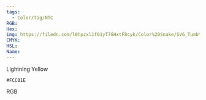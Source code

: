 ```yaml
---
tags:
  - Color/Tag/NTC
RGB:
Hex:
img: https://filedn.com/l0hpzxl1f01yT7GHxtF8cyk/Color%20Snake/SVG_Tumb%20Mass%20No%20Name/FCC01E.svg
CMYK:
HSL:
Name:
---
```

Lightning Yellow
```palette
#FCC01E
```
RGB
